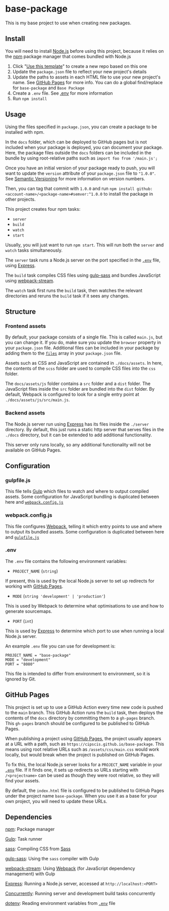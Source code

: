 # base-package

This is my base project to use when creating new packages.

## Install

You will need to install [Node.js](https://nodejs.org/en/) before using this project, because it relies on the [npm](https://www.npmjs.com/) package manager that comes bundled with Node.js

1. Click "[Use this template](https://github.com/Cipscis/base-package/generate)" to create a new repo based on this one
2. Update the `package.json` file to reflect your new project's details
3. Update the paths to assets in each HTML file to use your new project's name. See [GitHub Pages](#github-pages) for more info. You can do a global find/replace for `base-package` and `Base Package`
4. Create a `.env` file. See [.env](#env) for more information
5. Run `npm install`

## Usage

Using the files specified in `package.json`, you can create a package to be installed with npm.

In the `docs` folder, which can be deployed to GitHub pages but is not included when your package is deployed, you can document your package. Here, the package files outside the `docs` folders can be included in the bundle by using root-relative paths such as `import foo from '/main.js';`

Once you have an initial version of your package ready to push, you will want to update the `version` attribute of your `package.json` file to `"1.0.0"`. See [Semantic Versioning](https://semver.org/) for more information on version numbers.

Then, you can tag that commit with `1.0.0` and run `npm install github:<account-name>/<package-name>#semver:^1.0.0` to install the package in other projects.

This project creates four npm tasks:

* `server`
* `build`
* `watch`
* `start`

Usually, you will just want to run `npm start`. This will run both the `server` and `watch` tasks simultaneously.

The `server` task runs a Node.js server on the port specified in the [`.env`](#env) file, using [Express](https://expressjs.com/).

The `build` task compiles CSS files using [gulp-sass](https://www.npmjs.com/package/gulp-sass) and bundles JavaScript using [webpack-stream](https://www.npmjs.com/package/webpack-stream).

The `watch` task first runs the `build` task, then watches the relevant directories and reruns the `build` task if it sees any changes.

## Structure

### Frontend assets

By default, your package consists of a single file. This is called `main.js`, but you can change it. If you do, make sure you update the `browser` property in your `package.json` file. Additional files can be included in your package by adding them to the [`files`](https://docs.npmjs.com/cli/v7/configuring-npm/package-json#files) array in your `package.json` file.

Assets such as CSS and JavaScript are contained in `./docs/assets`. In here, the contents of the `scss` folder are used to compile CSS files into the `css` folder.

The `docs/assets/js` folder contains a `src` folder and a `dist` folder. The JavaScript files inside the `src` folder are bundled into the `dist` folder. By default, Webpack is configured to look for a single entry point at `./docs/assets/js/src/main.js`.

### Backend assets

The Node.js server run using [Express](https://expressjs.com/) has its files inside the `./server` directory. By default, this just runs a static http server that serves files in the `./docs` directory, but it can be extended to add additional functionality.

This server only runs locally, so any additional functionality will not be available on GitHub Pages.

## Configuration

### gulpfile.js

This file tells [Gulp](https://gulpjs.com/) which files to watch and where to output compiled assets. Some configuration for JavaScript bundling is duplicated between here and [`webpack.config.js`](#webpackconfigjs)

### webpack.config.js

This file configures [Webpack](https://webpack.js.org/), telling it which entry points to use and where to output its bundled assets. Some configuration is duplicated between here and [`gulpfile.js`](#gulpfilejs)

### .env

The `.env` file contains the following environment variables:

* `PROJECT_NAME` (`string`)

If present, this is used by the local Node.js server to set up redirects for working with [GitHub Pages](#github-pages).

* `MODE` (`string 'development' | 'production'`)

This is used by Webpack to determine what optimisations to use and how to generate sourcemaps.

* `PORT` (`int`)

This is used by [Express](https://expressjs.com/) to determine which port to use when running a local Node.js server.

An example `.env` file you can use for development is:

```
PROJECT_NAME = "base-package"
MODE = "development"
PORT = "8080"
```

This file is intended to differ from environment to environment, so it is ignored by Git.

## GitHub Pages

This project is set up to use a GitHub Action every time new code is pushed to the `main` branch. This GitHub Action runs the `build` task, then deploys the contents of the `docs` directory by committing them to a `gh-pages` branch. This `gh-pages` branch should be configured to be published to GitHub Pages.

When publishing a project using [GitHub Pages](https://pages.github.com/), the project usually appears at a URL with a path, such as `https://cipscis.github.io/base-package`. This means using root relative URLs such as `/assets/css/main.css` would work locally, but would break when the project is published on GitHub Pages.

To fix this, the local Node.js server looks for a `PROJECT_NAME` variable in your [`.env`](#env) file. If it finds one, it sets up redirects so URLs starting with `/<projectname>` can be used as though they were root relative, so they will find your assets.

By default, the `index.html` file is configured to be published to GitHub Pages under the project name `base-package`. When you use it as a base for your own project, you will need to update these URLs.

## Dependencies

[npm](https://www.npmjs.com/): Package manager

[Gulp](https://gulpjs.com/): Task runner

[sass](https://www.npmjs.com/package/sass): Compiling CSS from [Sass](https://sass-lang.com/)

[gulp-sass](https://www.npmjs.com/package/gulp-sass): Using the `sass` compiler with Gulp

[webpack-stream](https://www.npmjs.com/package/webpack-stream): Using [Webpack](https://webpack.js.org/) (for JavaScript dependency management) with Gulp

[Express](https://expressjs.com/): Running a Node.js server, accessed at `http://localhost:<PORT>`

[Concurrently](https://www.npmjs.com/package/concurrently): Running server and development build tasks concurrently

[dotenv](https://www.npmjs.com/package/dotenv): Reading environment variables from [`.env`](#env) file

